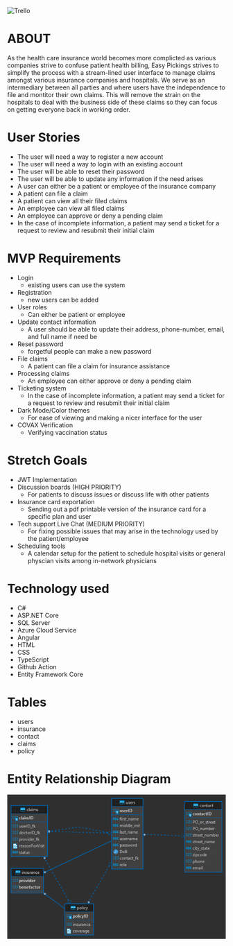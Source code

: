 ![Trello]()
# ABOUT
As the health care insurance world becomes more complicted as various companies strive to confuse patient health billing, Easy Pickings strives to simplify the process with a stream-lined user interface to manage claims amongst various insurance companies and hospitals. We serve as an intermediary between all parties and where users have the independence to file and montitor their own claims. This will remove the strain on the hospitals to deal with the business side of these claims so they can focus on getting everyone back in working order.
# User Stories
- The user will need a way to register a new account
- The user will need a way to login with an existing account
- The user will be able to reset their password
- The user will be able to update any information if the need arises
- A user can either be a patient or employee of the insurance company
- A patient can file a claim
- A patient can view all their filed claims
- An employee can view all filed claims
- An employee can approve or deny a pending claim
- In the case of incomplete information, a patient may send a ticket for a request to review and resubmit their initial claim
# MVP Requirements
- Login
    - existing users can use the system
- Registration
    - new users can be added
- User roles
    - Can either be patient or employee
- Update contact information
    - A user should be able to update their address, phone-number, email, and full name if need be
- Reset password 
    - forgetful people can make a new password
- File claims
    - A patient can file a claim for insurance assistance
- Processing claims
    - An employee can either approve or deny a pending claim
- Ticketing system
    - In the case of incomplete information, a patient may send a ticket for a request to review and resubmit their initial claim
- Dark Mode/Color themes
    - For ease of viewing and making a nicer interface for the user
- COVAX Verification
    - Verifying vaccination status
# Stretch Goals 
- JWT Implementation
- Discussion boards (HIGH PRIORITY)
    - For patients to discuss issues or discuss life with other patients
- Insurance card exportation
    - Sending out a pdf printable version of the insurance card for a specific plan and user
- Tech support Live Chat (MEDIUM PRIORITY)
    - For fixing possible issues that may arise in the technology used by the patient/employee
- Scheduling tools
    - A calendar setup for the patient to schedule hospital visits or general physcian visits among in-network physicians
# Technology used
- C#
- ASP.NET Core
- SQL Server
- Azure Cloud Service
- Angular
- HTML
- CSS
- TypeScript
- Github Action
- Entity Framework Core
# Tables
- users
- insurance
- contact
- claims
- policy

# Entity Relationship Diagram
![ERD](ERD.png)
